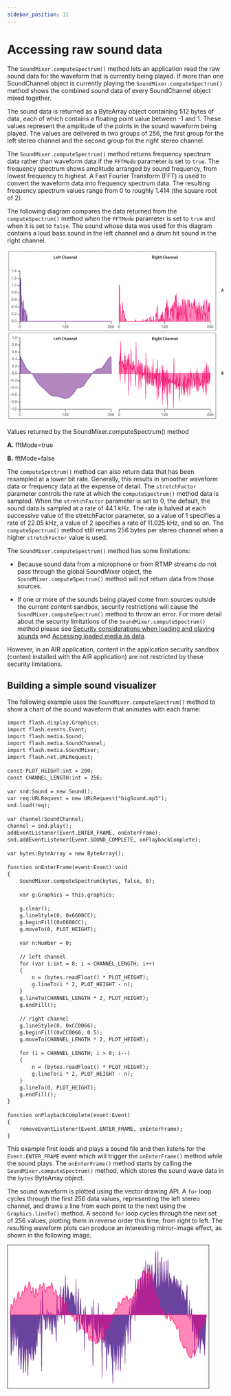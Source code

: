 ```yaml
---
sidebar_position: 11
---
```


# Accessing raw sound data

The `SoundMixer.computeSpectrum()` method lets an application read the raw sound
data for the waveform that is currently being played. If more than one
SoundChannel object is currently playing the `SoundMixer.computeSpectrum()`
method shows the combined sound data of every SoundChannel object mixed
together.

The sound data is returned as a ByteArray object containing 512 bytes of data,
each of which contains a floating point value between -1 and 1. These values
represent the amplitude of the points in the sound waveform being played. The
values are delivered in two groups of 256, the first group for the left stereo
channel and the second group for the right stereo channel.

The `SoundMixer.computeSpectrum()` method returns frequency spectrum data rather
than waveform data if the `FFTMode` parameter is set to `true`. The frequency
spectrum shows amplitude arranged by sound frequency, from lowest frequency to
highest. A Fast Fourier Transform (FFT) is used to convert the waveform data
into frequency spectrum data. The resulting frequency spectrum values range from
0 to roughly 1.414 (the square root of 2).

The following diagram compares the data returned from the `computeSpectrum()`
method when the `FFTMode` parameter is set to `true` and when it is set to
`false`. The sound whose data was used for this diagram contains a loud bass
sound in the left channel and a drum hit sound in the right channel.

![](../../img/so_computeSpectrum_popup.png)

Values returned by the SoundMixer.computeSpectrum() method

**A.** fftMode=true

**B.** fftMode=false

The `computeSpectrum()` method can also return data that has been resampled at a
lower bit rate. Generally, this results in smoother waveform data or frequency
data at the expense of detail. The `stretchFactor` parameter controls the rate
at which the `computeSpectrum()` method data is sampled. When the
`stretchFactor` parameter is set to 0, the default, the sound data is sampled at
a rate of 44.1 kHz. The rate is halved at each successive value of the
stretchFactor parameter, so a value of 1 specifies a rate of 22.05 kHz, a value
of 2 specifies a rate of 11.025 kHz, and so on. The `computeSpectrum()` method
still returns 256 bytes per stereo channel when a higher `stretchFactor` value
is used.

The `SoundMixer.computeSpectrum()` method has some limitations:

- Because sound data from a microphone or from RTMP streams do not pass through
  the global SoundMixer object, the `SoundMixer.computeSpectrum()` method will
  not return data from those sources.

- If one or more of the sounds being played come from sources outside the
  current content sandbox, security restrictions will cause the
  `SoundMixer.computeSpectrum()` method to throw an error. For more detail about
  the security limitations of the `SoundMixer.computeSpectrum()` method please
  see
  [Security considerations when loading and playing sounds](./security-considerations-when-loading-and-playing-sounds.md)
  and
  [Accessing loaded media as data](../../security/accessing-loaded-media-as-data.md).

However, in an AIR application, content in the application security sandbox
(content installed with the AIR application) are not restricted by these
security limitations.

## Building a simple sound visualizer

The following example uses the `SoundMixer.computeSpectrum()` method to show a
chart of the sound waveform that animates with each frame:

    import flash.display.Graphics;
    import flash.events.Event;
    import flash.media.Sound;
    import flash.media.SoundChannel;
    import flash.media.SoundMixer;
    import flash.net.URLRequest;

    const PLOT_HEIGHT:int = 200;
    const CHANNEL_LENGTH:int = 256;

    var snd:Sound = new Sound();
    var req:URLRequest = new URLRequest("bigSound.mp3");
    snd.load(req);

    var channel:SoundChannel;
    channel = snd.play();
    addEventListener(Event.ENTER_FRAME, onEnterFrame);
    snd.addEventListener(Event.SOUND_COMPLETE, onPlaybackComplete);

    var bytes:ByteArray = new ByteArray();

    function onEnterFrame(event:Event):void
    {
    	SoundMixer.computeSpectrum(bytes, false, 0);

    	var g:Graphics = this.graphics;

    	g.clear();
    	g.lineStyle(0, 0x6600CC);
    	g.beginFill(0x6600CC);
    	g.moveTo(0, PLOT_HEIGHT);

    	var n:Number = 0;

    	// left channel
    	for (var i:int = 0; i < CHANNEL_LENGTH; i++)
    	{
    		n = (bytes.readFloat() * PLOT_HEIGHT);
    		g.lineTo(i * 2, PLOT_HEIGHT - n);
    	}
    	g.lineTo(CHANNEL_LENGTH * 2, PLOT_HEIGHT);
    	g.endFill();

    	// right channel
    	g.lineStyle(0, 0xCC0066);
    	g.beginFill(0xCC0066, 0.5);
    	g.moveTo(CHANNEL_LENGTH * 2, PLOT_HEIGHT);

    	for (i = CHANNEL_LENGTH; i > 0; i--)
    	{
    		n = (bytes.readFloat() * PLOT_HEIGHT);
    		g.lineTo(i * 2, PLOT_HEIGHT - n);
    	}
    	g.lineTo(0, PLOT_HEIGHT);
    	g.endFill();
    }

    function onPlaybackComplete(event:Event)
    {
    	removeEventListener(Event.ENTER_FRAME, onEnterFrame);
    }

This example first loads and plays a sound file and then listens for the
`Event.ENTER_FRAME` event which will trigger the `onEnterFrame()` method while
the sound plays. The `onEnterFrame()` method starts by calling the
`SoundMixer.computeSpectrum()` method, which stores the sound wave data in the
`bytes` ByteArray object.

The sound waveform is plotted using the vector drawing API. A `for` loop cycles
through the first 256 data values, representing the left stereo channel, and
draws a line from each point to the next using the `Graphics.lineTo()` method. A
second `for` loop cycles through the next set of 256 values, plotting them in
reverse order this time, from right to left. The resulting waveform plots can
produce an interesting mirror-image effect, as shown in the following image.

![](../../img/so_soundVisualizer.png)
